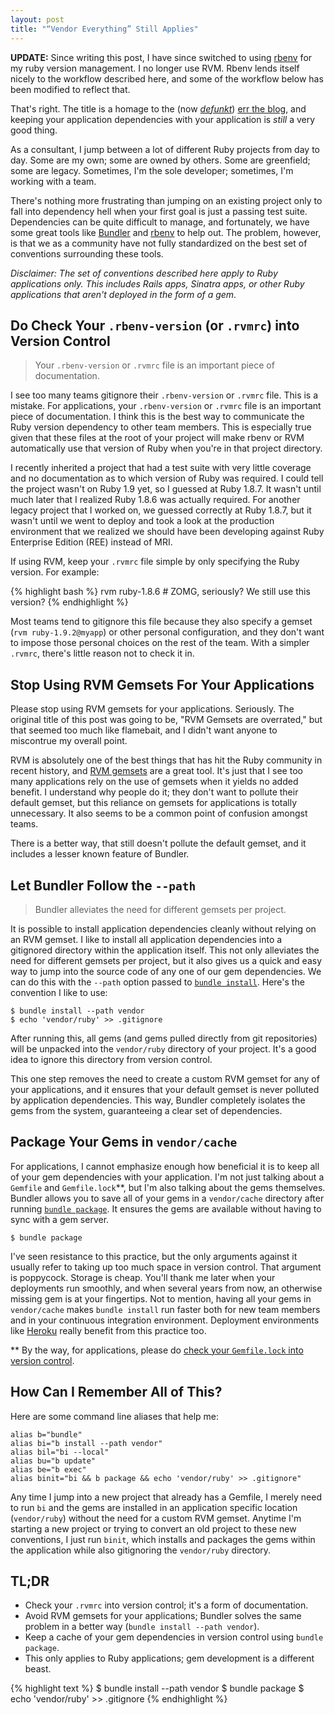 ```yaml
---
layout: post
title: "“Vendor Everything” Still Applies"
---
```


**UPDATE:** Since writing this post, I have since switched to using
[rbenv](https://github.com/sstephenson/rbenv) for my ruby version management.  I
no longer use RVM. Rbenv lends itself nicely to the workflow described here, and
some of the workflow below has been modified to reflect that.

That's right. The title is a homage to the (now
[_defunkt_](http://twitter.com/defunkt))
[err the blog](http://errtheblog.com/posts/50-vendor-everything), and keeping
your application dependencies with your application is _still_ a very good
thing.

As a consultant, I jump between a lot of different Ruby projects from day to
day.  Some are my own; some are owned by others. Some are greenfield; some are
legacy. Sometimes, I'm the sole developer; sometimes, I'm working with a team.

There's nothing more frustrating than jumping on an existing project only to
fall into dependency hell when your first goal is just a passing test suite.
Dependencies can be quite difficult to manage, and fortunately, we have some
great tools like [Bundler](http://gembundler.com/) and
[rbenv](https://github.com/sstephenson/rbenv) to help out. The problem, however,
is that we as a community have not fully standardized on the best set of
conventions surrounding these tools.

_Disclaimer: The set of conventions described here apply to Ruby applications
only.  This includes Rails apps, Sinatra apps, or other Ruby applications that
aren't deployed in the form of a gem._

## Do Check Your `.rbenv-version`  (or `.rvmrc`) into Version Control

> Your `.rbenv-version` or `.rvmrc` file is an important piece of documentation.

I see too many teams gitignore their `.rbenv-version` or `.rvmrc` file. This is
a mistake. For applications, your `.rbenv-version` or `.rvmrc` file is an
important piece of documentation.  I think this is the best way to communicate
the Ruby version dependency to other team members. This is especially true given
that these files at the root of your project will make rbenv or RVM automatically
use that version of Ruby when you're in that project directory.

I recently inherited a project that had a test suite with very little coverage
and no documentation as to which version of Ruby was required. I could tell the
project wasn't on Ruby 1.9 yet, so I guessed at Ruby 1.8.7. It wasn't until much
later that I realized Ruby 1.8.6 was actually required.  For another legacy
project that I worked on, we guessed correctly at Ruby 1.8.7, but it wasn't
until we went to deploy and took a look at the production environment that we
realized we should have been developing against Ruby Enterprise Edition (REE)
instead of MRI.

If using RVM, keep your `.rvmrc` file simple by only specifying the Ruby
version.  For example:

{% highlight bash %}
rvm ruby-1.8.6  # ZOMG, seriously? We still use this version?
{% endhighlight %}

Most teams tend to gitignore this file because they also specify a gemset (`rvm
ruby-1.9.2@myapp`) or other personal configuration, and they don't want to
impose those personal choices on the rest of the team. With a simpler `.rvmrc`,
there's little reason not to check it in.

## Stop Using RVM Gemsets For Your Applications

Please stop using RVM gemsets for your applications. Seriously. The original title
of this post was going to be, "RVM Gemsets are overrated," but that seemed too
much like flamebait, and I didn't want anyone to miscontrue my overall point.

RVM is absolutely one of the best things that has hit the Ruby community in
recent history, and [RVM gemsets](http://rvm.beginrescueend.com/gemsets/basics/)
are a great tool. It's just that I see too many applications rely on the use of
gemsets when it yields no added benefit.  I understand why people do it; they
don't want to pollute their default gemset, but this reliance on gemsets for
applications is totally unnecessary.  It also seems to be a common point of
confusion amongst teams.

There is a better way, that still doesn't pollute the default gemset, and it
includes a lesser known feature of Bundler.

## Let Bundler Follow the `--path`

> Bundler alleviates the need for different gemsets per project.

It is possible to install application dependencies cleanly without relying on an
RVM gemset. I like to install all application dependencies into a gitignored
directory within the application itself.  This not only alleviates the need for
different gemsets per project, but it also gives us a quick and easy way to jump
into the source code of any one of our gem dependencies.  We can do this with
the `--path` option passed to
[`bundle install`](http://gembundler.com/bundle_install.html).  Here's the
convention I like to use:

    $ bundle install --path vendor
    $ echo 'vendor/ruby' >> .gitignore

After running this, all gems (and gems pulled directly from git repositories)
will be unpacked into the `vendor/ruby` directory of your project.  It's a good
idea to ignore this directory from version control.

This one step removes the need to create a custom RVM gemset for any of your
applications, and it ensures that your default gemset is never polluted by
application dependencies. This way, Bundler completely isolates the gems from
the system, guaranteeing a clear set of dependencies.

## Package Your Gems in `vendor/cache`

For applications, I cannot emphasize enough how beneficial it is to keep all of
your gem dependencies with your application.  I'm not just talking about a
`Gemfile` and `Gemfile.lock`\*\*, but I'm also talking about the gems
themselves. Bundler allows you to save all of your gems in a `vendor/cache`
directory after running
[`bundle package`](http://gembundler.com/bundle_package.html).  It ensures the
gems are available without having to sync with a gem server.

    $ bundle package

I've seen resistance to this practice, but the only arguments against it usually
refer to taking up too much space in version control. That argument is
poppycock. Storage is cheap. You'll thank me later when your deployments run
smoothly, and when several years from now, an otherwise missing gem is at your
fingertips. Not to mention, having all your gems in `vendor/cache` makes `bundle
install` run faster both for new team members and in your continuous integration
environment. Deployment environments like [Heroku](http://heroku.com/) really
benefit from this practice too.

\*\* By the way, for applications, please do
[check your `Gemfile.lock` into version control](http://yehudakatz.com/2010/12/16/clarifying-the-roles-of-the-gemspec-and-gemfile/).

## How Can I Remember All of This?

Here are some command line aliases that help me:

    alias b="bundle"
    alias bi="b install --path vendor"
    alias bil="bi --local"
    alias bu="b update"
    alias be="b exec"
    alias binit="bi && b package && echo 'vendor/ruby' >> .gitignore"

Any time I jump into a new project that already has a Gemfile, I merely need to
run `bi` and the gems are installed in an application specific location
(`vendor/ruby`) without the need for a custom RVM gemset.  Anytime I'm starting
a new project or trying to convert an old project to these new conventions, I
just run `binit`, which installs and packages the gems within the application
while also gitignoring the `vendor/ruby` directory.

## TL;DR

* Check your `.rvmrc` into version control; it's a form of documentation.
* Avoid RVM gemsets for your applications; Bundler solves the same problem in a better way (`bundle install --path vendor`).
* Keep a cache of your gem dependencies in version control using `bundle package`.
* This only applies to Ruby applications; gem development is a different beast.

{% highlight text %}
$ bundle install --path vendor
$ bundle package
$ echo 'vendor/ruby' >> .gitignore
{% endhighlight %}


